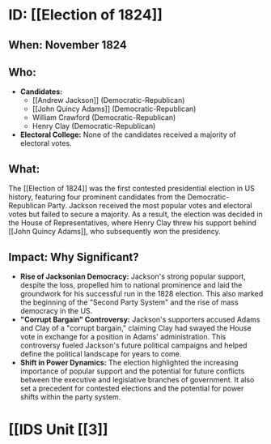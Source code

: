 # ID: [[Election of 1824]] 
## When: November 1824

## Who:
* **Candidates:**
    * [[Andrew Jackson]] (Democratic-Republican)
    * [[John Quincy Adams]] (Democratic-Republican)
    * William Crawford (Democratic-Republican)
    * Henry Clay (Democratic-Republican)
* **Electoral College:** None of the candidates received a majority of electoral votes.

## What: 
The [[Election of 1824]] was the first contested presidential election in US history, featuring four prominent candidates from the Democratic-Republican Party. Jackson received the most popular votes and electoral votes but failed to secure a majority. As a result, the election was decided in the House of Representatives, where Henry Clay threw his support behind [[John Quincy Adams]], who subsequently won the presidency.

## Impact: Why Significant?

* **Rise of Jacksonian Democracy:** Jackson's strong popular support, despite the loss, propelled him to national prominence and laid the groundwork for his successful run in the 1828 election. This also marked the beginning of the "Second Party System" and the rise of mass democracy in the US.
* **"Corrupt Bargain" Controversy:** Jackson's supporters accused Adams and Clay of a "corrupt bargain," claiming Clay had swayed the House vote in exchange for a position in Adams' administration. This controversy fueled Jackson's future political campaigns and helped define the political landscape for years to come.
* **Shift in Power Dynamics:** The election highlighted the increasing importance of popular support and the potential for future conflicts between the executive and legislative branches of government. It also set a precedent for contested elections and the potential for power shifts within the party system. 

# [[IDS Unit [[3]]